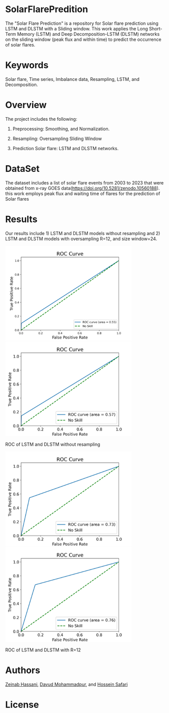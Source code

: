 # SolarFlarePredition
The "Solar Flare Prediction" is a repository for Solar flare  prediction using LSTM and DLSTM with a Sliding window.
This work applies the  Long Short-Term Memory (LSTM) and Deep Decomposition-LSTM (DLSTM) networks on the sliding window (peak flux and within time) to predict the occurrence of solar flares. 

 # Keywords
Solar flare, Time series, Imbalance data, Resampling, LSTM, and Decomposition.

# Overview
The project includes the following:

   1. Preprocessing: Smoothing,  and Normalization.

   2. Resampling: Oversampling Sliding Window

   3. Prediction Solar flare: LSTM and DLSTM networks.


# DataSet
The dataset includes a list of solar flare events from 2003 to 2023 that were obtained  from x-ray GOES data(https://doi.org/10.5281/zenodo.10560188). 
this work employs peak flux and waiting time of flares for the prediction of Solar flares

# Results
Our results include 1) LSTM and DLSTM models without resampling and 2) LSTM and DLSTM models with oversampling  R=12, and size window=24.

<img src="https://github.com/ZeinabHassani/SolarFlarePredition/blob/main/Results/roc_0_0_2f_30_LSTM .png" width="400" />  <img src="https://github.com/ZeinabHassani/SolarFlarePredition/blob/main/Results/roc_0_0_2f_30_D.png" width="400" />

ROC of LSTM and DLSTM without resampling 

<img src="https://github.com/ZeinabHassani/SolarFlarePredition/blob/main/Results/roc_12_0_2f_30_LSTM .png" width="400" />  <img src="https://github.com/ZeinabHassani/SolarFlarePredition/blob/main/Results/roc_12_0_2f_30_D .png" width="400" />

ROC of LSTM  and DLSTM  with R=12   

# Authors
[Zeinab Hassani](https://scholar.google.com/citations?user=tDYkBZMAAAAJ&hl=en), [Davud Mohammadpur](https://scholar.google.com/citations?user=f_JH18oAAAAJ&hl=en), and [Hossein Safari](https://scholar.google.com/citations?user=nCc1FV8AAAAJ&hl=en)

# License

